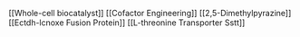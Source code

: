 [[Whole-cell biocatalyst]]
[[Cofactor Engineering]]
[[2,5-Dimethylpyrazine]]
[[Ectdh-lcnoxe Fusion Protein]]
[[L-threonine Transporter Sstt]]
